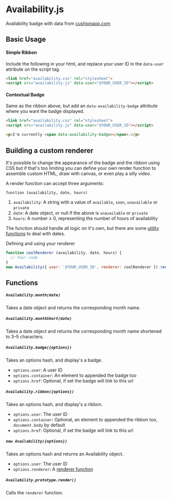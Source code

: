 # Availability.js
Availability badge with data from [cushionapp.com](http://cushionapp.com)

## Basic Usage

#### Simple Ribbon

Include the following in your html, and replace your user ID in the `data-user` attribute on the script tag.

~~~ html
<link href="availability.css" rel="stylesheet">
<script src="availability.js" data-user="$YOUR_USER_ID"></script>
~~~

#### Contextual Badge

Same as the ribbon above, but add an `data-availability-badge` attribute where you want the badge displayed.

~~~ html
<link href="availability.css" rel="stylesheet">
<script src="availability.js" data-user="$YOUR_USER_ID"></script>

<p>I'm currently <span data-availability-badge></span>.</p>
~~~

## Building a custom renderer

It's possible to change the appearance of the badge and the ribbon using CSS but if that's too limiting you can define your own render function to assemble custom HTML, draw with canvas, or even play a silly video.

A render function can accept three arguments:

~~~
function (availability, date, hours)
~~~

1. `availability`: A string with a value of `available`, `soon`, `unavailable` or `private`
2. `date`: A date object, or null if the above is `unavailable` or `private`
3. `hours`: A number ≥ 0, representing the number of hours of availability

The function should handle all logic on it's own, but there are some [utility functions](#functions) to deal with dates.

Defining and using your renderer

~~~ javascript
function coolRenderer (availability, date, hours) {
  // Your code
}
new Availability({ user: '$YOUR_USER_ID', renderer: coolRenderer }).render()
~~~


## Functions

##### `Availability.month(date)`

Takes a date object and returns the corresponding month name.

##### `Availability.monthShort(date)`

Takes a date object and returns the corresponding month name shortened to 3–5 characters.

##### `Availability.badge({options})`

Takes an options hash, and display's a badge.

- `options.user`: A user ID
- `options.container`: An element to appended the badge too
- `options.href`: Optional, if set the badge will link to this url


##### `Availability.ribbon({options})`

Takes an options hash, and display's a ribbon.

- `options.user`: The user ID
- `options.container`: Optional, an element to appended the ribbon too, `document.body` by default
- `options.href`: Optional, if set the badge will link to this url

##### `new Availability({options})`

Takes an options hash and returns an Availability object.

- `options.user`: The user ID
- `options.renderer`: A [renderer function](#building-a-custom-renderer)

##### `Availability.prototype.render()`

Calls the `renderer` function.

